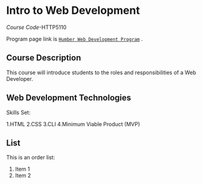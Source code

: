 # Intro to Web Development

*Course Code*-HTTP5110 

Program page link is [`Humber Web Development Program`](https://mediaarts.humber.ca/programs/web-development.html) .

## Course Description

This course will introduce students to the roles and responsibilities of a Web Developer.

## Web Development Technologies

Skills Set:

1.HTML
2.CSS
3.CLI
4.Minimum Viable Product (MVP) 

## List
This is an order list:

1. Item 1
2. Item 2
